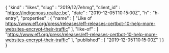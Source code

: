 {
  "kind" : "likes",
  "slug" : "2019/12/7ehmg",
  "client_id" : "https://indigenous.realize.be",
  "date" : "2019-12-05T10:15:00Z",
  "h" : "h-entry",
  "properties" : {
    "name" : [ "Like of https://www.eff.org/press/releases/eff-releases-certbot-10-help-more-websites-encrypt-their-traffic" ],
    "like-of" : [ "https://www.eff.org/press/releases/eff-releases-certbot-10-help-more-websites-encrypt-their-traffic" ],
    "published" : [ "2019-12-05T10:15:00Z" ]
  }
}
